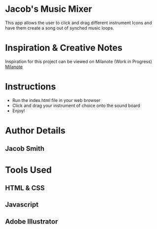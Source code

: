 
# Jacob's Music Mixer
This app allows the user to click and drag different instrument Icons and have them create a song out of synched music loops. 

# Inspiration & Creative Notes
Inspiration for this project can be viewed on Milanote (Work in Progress)
[Milanote](https://app.milanote.com/1Le1rs1ip84Gac?p=JIpKbz9E0U6)


# Instructions
* Run the index.html file in your web browser
* Click and drag your instrument of choice onto the sound board
* Enjoy!

# Author Details
## Jacob Smith
# Tools Used
## HTML & CSS
## Javascript
## Adobe Illustrator



